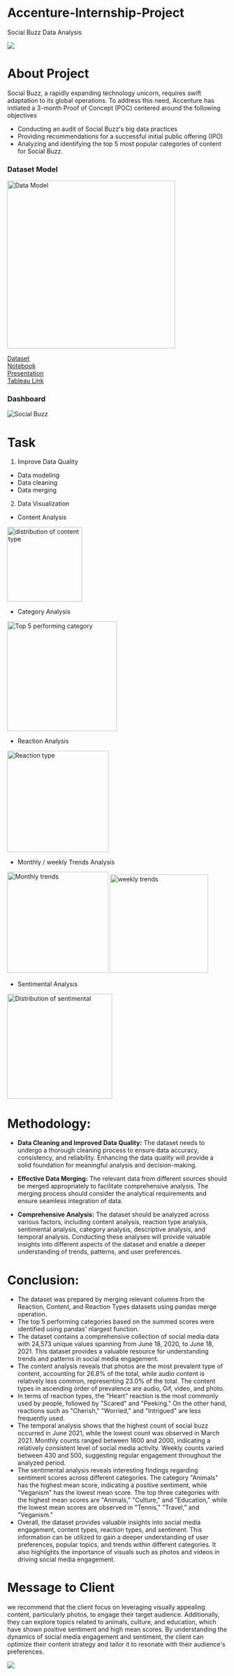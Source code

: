 

# Accenture-Internship-Project
Social Buzz Data Analysis

![](https://companieslogo.com/img/orig/ACN_BIG-3a6289fb.png?t=1633439499)

# About Project
Social Buzz, a rapidly expanding technology unicorn, requires swift adaptation to its global operations. To address this need, Accenture has initiated a 3-month Proof of Concept (POC) centered around the following objectives

- Conducting an audit of Social Buzz's big data practices
- Providing recommendations for a successful initial public offering (IPO)
- Analyzing and identifying the top 5 most popular categories of content for Social Buzz.

### Dataset Model
<img width="384" alt="Data Model" src="https://github.com/khushiyadav2022/Accenture-Internship-Project/assets/108923908/5f140f09-f580-4bf7-ae79-f5db63c96eb5">

[Dataset](https://www.kaggle.com/datasets/ostromaj/a360-internship-practice)<br>
[Notebook](https://github.com/khushiyadav2022/Accenture-Internship-Project/blob/588ab12dc2c7d3dd24b09a7b1e72b03409e8771f/social-buzz-data-analysis%20(1).ipynb)<br>
[Presentation](https://github.com/khushiyadav2022/Accenture-Internship-Project/blob/588ab12dc2c7d3dd24b09a7b1e72b03409e8771f/Social%20buzz%20ppt.pdf)<br>
[Tableau Link](https://public.tableau.com/views/SocialBuzzAnalysis_16871547494870/Dashboard1?:language=en-US&publish=yes&:display_count=n&:origin=viz_share_link)

### Dashboard
![Social Buzz](https://github.com/khushiyadav2022/Accenture-Internship-Project/assets/108923908/2fa1758e-9c63-488d-9900-64c9f595a2ba)


# Task
1. Improve Data Quality 
- Data modeling 
- Data cleaning
- Data merging
2. Data Visualization
- Content Analysis
<img width="171" alt="distribution of content type" src="https://github.com/khushiyadav2022/Accenture-Internship-Project/assets/108923908/0255c1de-42e2-4fe4-97f5-c1447ce49313">

- Category Analysis
<img width="251" alt="Top 5 performing category" src="https://github.com/khushiyadav2022/Accenture-Internship-Project/assets/108923908/224ccd00-d4da-4e07-94e5-a49def3fc28e">

- Reaction Analysis
<img width="232" alt="Reaction type" src="https://github.com/khushiyadav2022/Accenture-Internship-Project/assets/108923908/38c12c68-be31-4db9-9e39-75db3af220fb">

- Monthly / weekly Trends Analysis
<img width="231" alt="Monthly trends" src="https://github.com/khushiyadav2022/Accenture-Internship-Project/assets/108923908/0a69f46b-c320-460f-8659-4d43f94bf42d">
<img width="225" alt="weekly trends" src="https://github.com/khushiyadav2022/Accenture-Internship-Project/assets/108923908/2f24b3db-f786-44f5-af02-fc2243e5eadc">

- Sentimental Analysis
<img width="240" alt="Distribution of sentimental" src="https://github.com/khushiyadav2022/Accenture-Internship-Project/assets/108923908/bf741470-74c8-4d39-9cd3-c4c30d5bf669">

# Methodology:
- <B>Data Cleaning and Improved Data Quality:</B> The dataset needs to undergo a thorough cleaning process to ensure data accuracy, consistency, and reliability. Enhancing the data quality will provide a solid foundation for meaningful analysis and decision-making.

- <B>Effective Data Merging:</B> The relevant data from different sources should be merged appropriately to facilitate comprehensive analysis. The merging process should consider the analytical requirements and ensure seamless integration of data.

- <B>Comprehensive Analysis:</B> The dataset should be analyzed across various factors, including content analysis, reaction type analysis, sentimental analysis, category analysis, descriptive analysis, and temporal analysis. Conducting these analyses will provide valuable insights into different aspects of the dataset and enable a deeper understanding of trends, patterns, and user preferences.

# Conclusion:
- The dataset was prepared by merging relevant columns from the Reaction, Content, and Reaction Types datasets using pandas merge operation.
- The top 5 performing categories based on the summed scores were identified using pandas' nlargest function.
- The dataset contains a comprehensive collection of social media data with 24,573 unique values spanning from June 18, 2020, to June 18, 2021. This dataset provides a valuable resource for understanding trends and patterns in social media engagement.
- The content analysis reveals that photos are the most prevalent type of content, accounting for 26.8% of the total, while audio content is relatively less common, representing 23.0% of the total. The content types in ascending order of prevalence are audio, Gif, video, and photo.
- In terms of reaction types, the "Heart" reaction is the most commonly used by people, followed by "Scared" and "Peeking." On the other hand, reactions such as "Cherish," "Worried," and "Intrigued" are less frequently used.
- The temporal analysis shows that the highest count of social buzz occurred in June 2021, while the lowest count was observed in March 2021. Monthly counts ranged between 1600 and 2000, indicating a relatively consistent level of social media activity. Weekly counts varied between 430 and 500, suggesting regular engagement throughout the analyzed period.
- The sentimental analysis reveals interesting findings regarding sentiment scores across different categories. The category "Animals" has the highest mean score, indicating a positive sentiment, while "Veganism" has the lowest mean score. The top three categories with the highest mean scores are "Animals," "Culture," and "Education," while the lowest mean scores are observed in "Tennis," "Travel," and "Veganism."
- Overall, the dataset provides valuable insights into social media engagement, content types, reaction types, and sentiment. This information can be utilized to gain a deeper understanding of user preferences, popular topics, and trends within different categories. It also highlights the importance of visuals such as photos and videos in driving social media engagement.

# Message to Client
we recommend that the client focus on leveraging visually appealing content, particularly photos, to engage their target audience. Additionally, they can explore topics related to animals, culture, and education, which have shown positive sentiment and high mean scores. By understanding the dynamics of social media engagement and sentiment, the client can optimize their content strategy and tailor it to resonate with their audience's preferences.

![](https://media.istockphoto.com/id/1397892955/photo/thank-you-message-for-card-presentation-business-expressing-gratitude-acknowledgment-and.jpg?s=612x612&w=0&k=20&c=7Lyf2sRAJnX_uiDy3ZEytmirul8pyJWm4l2fxiUtdvk=)


